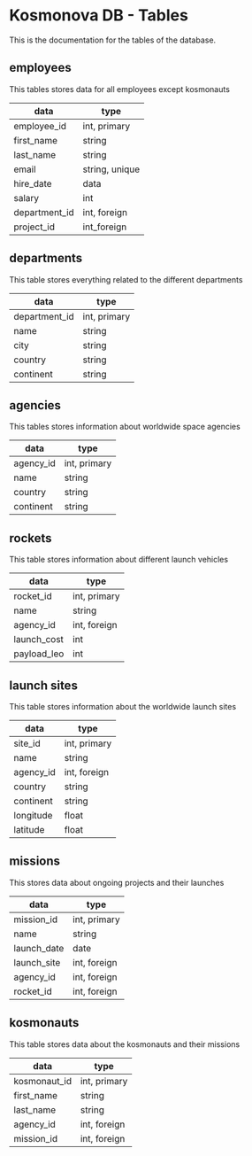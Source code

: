 # Kosmonova DB - Tables
This is the documentation for the tables of the database.

## employees
This tables stores data for all employees except kosmonauts

| data          | type           |
|---------------|----------------|
| employee_id   | int, primary   |
| first_name    | string         |
| last_name     | string         |
| email         | string, unique |
| hire_date     | data           |
| salary        | int            |
| department_id | int, foreign   |
| project_id    | int_foreign    |

## departments
This table stores everything related to the different departments

| data          | type         |
|---------------|--------------|
| department_id | int, primary |
| name          | string       |
| city          | string       |
| country       | string       |
| continent     | string       |

## agencies
This tables stores information about worldwide space agencies

| data      | type         |
|-----------|--------------|
| agency_id | int, primary |
| name      | string       |
| country   | string       |
| continent | string       |


## rockets
This table stores information about different launch vehicles

| data        | type         |
|-------------|--------------|
| rocket_id   | int, primary |
| name        | string       |
| agency_id   | int, foreign |
| launch_cost | int          |
| payload_leo | int          |


## launch sites
This table stores information about the worldwide launch sites

| data      | type         |
|-----------|--------------|
| site_id   | int, primary |
| name      | string       |
| agency_id | int, foreign |
| country   | string       |
| continent | string       |
| longitude | float        |
| latitude  | float        |


## missions
This stores data about ongoing projects and their launches

| data        | type         |
|-------------|--------------|
| mission_id  | int, primary |
| name        | string       |
| launch_date | date         |
| launch_site | int, foreign |
| agency_id   | int, foreign |
| rocket_id   | int, foreign |


## kosmonauts
This table stores data about the kosmonauts and their missions

| data         | type         |
|--------------|--------------|
| kosmonaut_id | int, primary |
| first_name   | string       |
| last_name    | string       |
| agency_id    | int, foreign |
| mission_id   | int, foreign |







